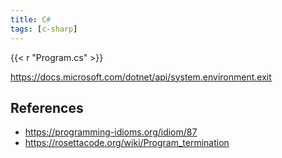 ```yaml
---
title: C#
tags: [c-sharp]
---
```


{{< r "Program.cs" >}}

<https://docs.microsoft.com/dotnet/api/system.environment.exit>

## References

- <https://programming-idioms.org/idiom/87>
- <https://rosettacode.org/wiki/Program_termination>
